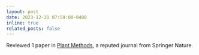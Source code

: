 ```yaml
---
layout: post
date: 2023-12-31 07:59:00-0400
inline: true
related_posts: false
---
```


Reviewed 1 paper in [Plant Methods](https://plantmethods.biomedcentral.com/), a reputed journal from Springer Nature.
